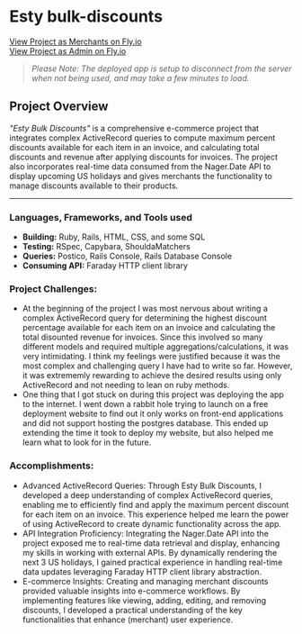 # Esty bulk-discounts

[View Project as Merchants on Fly.io](https://esty-bulk-discounts.fly.dev/merchants) </br>
[View Project as Admin on Fly.io](esty-bulk-discounts.fly.dev/admin/dashboard) </br>
> *Please Note: The deployed app is setup to disconnect from the server when not being used, and may take a few minutes to load.*

## Project Overview
*"Esty Bulk Discounts"* is a comprehensive e-commerce project that integrates complex ActiveRecord queries to compute maximum percent discounts available for each item in an invoice, and calculating total discounts and revenue after applying discounts for invoices. The project also incorporates real-time data consumed from the Nager.Date API to display upcoming US holidays and gives merchants the functionality to manage discounts available to their products. 

---
### Languages, Frameworks, and Tools used
- **Building:** Ruby, Rails, HTML, CSS, and some SQL
- **Testing:** RSpec, Capybara, ShouldaMatchers
- **Queries:** Postico, Rails Console, Rails Database Console
- **Consuming API:** Faraday HTTP client library

### Project Challenges:
- At the beginning of the project I was most nervous about writing a complex ActiveRecord query for determining the highest discount percentage available for each item on an invoice and calculating the total disounted revenue for invoices. Since this involved so many different models and required multiple aggregations/calculations, it was very intimidating. I think my feelings were justified because it was the most complex and challenging query I have had to write so far. However, it was extrememly rewarding to achieve the desired results using only ActiveRecord and not needing to lean on ruby methods.
- One thing that I got stuck on during this project was deploying the app to the internet. I went down a rabbit hole trying to launch on a free deployment website to find out it only works on front-end applications and did not support hosting the postgres database. This ended up extending the time it took to deploy my website, but also helped me learn what to look for in the future.

### Accomplishments:
- Advanced ActiveRecord Queries: Through Esty Bulk Discounts, I developed a deep understanding of complex ActiveRecord queries, enabling me to efficiently find and apply the maximum percent discount for each item on an invoice. This experience helped me learn the power of using ActiveRecord to create dynamic functionality across the app.
- API Integration Proficiency: Integrating the Nager.Date API into the project exposed me to real-time data retrieval and display, enhancing my skills in working with external APIs. By dynamically rendering the next 3 US holidays, I gained practical experience in handling real-time data updates leveraging Faraday HTTP client library abstraction.
- E-commerce Insights: Creating and managing merchant discounts provided valuable insights into e-commerce workflows. By implementing features like viewing, adding, editing, and removing discounts, I developed a practical understanding of the key functionalities that enhance (merchant) user experience. 
